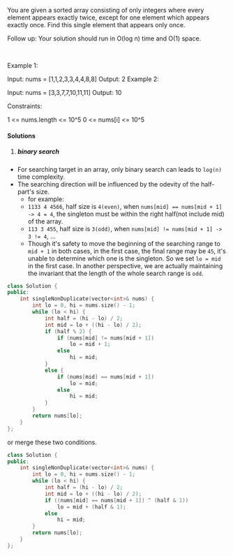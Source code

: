 You are given a sorted array consisting of only integers where every element appears exactly twice, except for one element which appears exactly once. Find this single element that appears only once.

Follow up: Your solution should run in O(log n) time and O(1) space.

 

Example 1:

Input: nums = [1,1,2,3,3,4,4,8,8]
Output: 2
Example 2:

Input: nums = [3,3,7,7,10,11,11]
Output: 10
 

Constraints:

1 <= nums.length <= 10^5
0 <= nums[i] <= 10^5

#### Solutions

1. ##### binary search

- For searching target in an array, only binary search can leads to `log(n)` time complexity.
- The searching direction will be influenced by the odevity of the half-part's size.
    - for example:
    - `1133 4 4566`, half size is `4(even)`, when `nums[mid] == nums[mid + 1] -> 4 = 4`, the singleton must be within the right half(not include mid) of the array.
    - `113 3 455`, half size is `3(odd)`, when `nums[mid] != nums[mid + 1] -> 3 != 4`, ...
    - Though it's safety to move the beginning of the searching range to `mid + 1` in both cases, in the first case, the final range may be `45`, it's unable to determine which one is the singleton. So we set `lo = mid` in the first case. In another perspective, we are actually maintaining the invariant that the length of the whole search range is `odd`.

```cpp
class Solution {
public:
    int singleNonDuplicate(vector<int>& nums) {
        int lo = 0, hi = nums.size() - 1;
        while (lo < hi) {
            int half = (hi - lo) / 2;
            int mid = lo + ((hi - lo) / 2);
            if (half % 2) {
                if (nums[mid] != nums[mid + 1])
                    lo = mid + 1;
                else
                    hi = mid;
            }
            else {
                if (nums[mid] == nums[mid + 1])
                    lo = mid;
                else
                    hi = mid;
            }
        }
        return nums[lo];
    }
};
```

or merge these two conditions.

```cpp
class Solution {
public:
    int singleNonDuplicate(vector<int>& nums) {
        int lo = 0, hi = nums.size() - 1;
        while (lo < hi) {
            int half = (hi - lo) / 2;
            int mid = lo + ((hi - lo) / 2);
            if ((nums[mid] == nums[mid + 1]) ^ (half & 1))
                lo = mid + (half & 1);
            else
                hi = mid;
        }
        return nums[lo];
    }
};
```